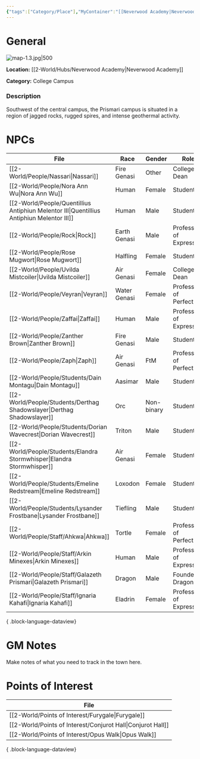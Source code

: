 ```yaml
---
{"tags":["Category/Place"],"MyContainer":"[[Neverwood Academy|Neverwood Academy]]","MyCategory":"College Campus","obsidianUIMode":"preview","image":"map-1.3.jpg","dg-publish":true,"dg-path":"World/Places/Prismari Campus.md","permalink":"/world/places/prismari-campus/","dgPassFrontmatter":true,"updated":"2025-10-01T18:47:36.000+01:00"}
---
```



# General

![map-1.3.jpg|500](/img/user/z_Assets/Campus%20Maps/map-1.3.jpg)

**Location:** [[2-World/Hubs/Neverwood Academy\|Neverwood Academy]]

**Category:** College Campus 

### Description
Southwest of the central campus, the Prismari campus is situated in a region of jagged rocks, rugged spires, and intense geothermal activity.

# NPCs

| File                                                                                         | Race         | Gender     | Role                    |
| -------------------------------------------------------------------------------------------- | ------------ | ---------- | ----------------------- |
| [[2-World/People/Nassari\|Nassari]]                                                       | Fire Genasi  | Other      | College Dean            |
| [[2-World/People/Nora Ann Wu\|Nora Ann Wu]]                                               | Human        | Female     | Student                 |
| [[2-World/People/Quentillius Antiphiun Melentor III\|Quentillius Antiphiun Melentor III]] | Human        | Male       | Student                 |
| [[2-World/People/Rock\|Rock]]                                                             | Earth Genasi | Male       | Professor of Expression |
| [[2-World/People/Rose Mugwort\|Rose Mugwort]]                                             | Halfling     | Female     | Student                 |
| [[2-World/People/Uvilda Mistcoiler\|Uvilda Mistcoiler]]                                   | Air Genasi   | Female     | College Dean            |
| [[2-World/People/Veyran\|Veyran]]                                                         | Water Genasi | Female     | Professor of Perfection |
| [[2-World/People/Zaffai\|Zaffai]]                                                         | Human        | Male       | Professor of Expression |
| [[2-World/People/Zanther Brown\|Zanther Brown]]                                           | Fire Genasi  | Male       | Student                 |
| [[2-World/People/Zaph\|Zaph]]                                                             | Air Genasi   | FtM        | Professor of Perfection |
| [[2-World/People/Students/Dain Montagu\|Dain Montagu]]                                    | Aasimar      | Male       | Student                 |
| [[2-World/People/Students/Derthag Shadowslayer\|Derthag Shadowslayer]]                    | Orc          | Non-binary | Student                 |
| [[2-World/People/Students/Dorian Wavecrest\|Dorian Wavecrest]]                            | Triton       | Male       | Student                 |
| [[2-World/People/Students/Elandra Stormwhisper\|Elandra Stormwhisper]]                    | Air Genasi   | Female     | Student                 |
| [[2-World/People/Students/Emeline Redstream\|Emeline Redstream]]                          | Loxodon      | Female     | Student                 |
| [[2-World/People/Students/Lysander Frostbane\|Lysander Frostbane]]                        | Tiefling     | Male       | Student                 |
| [[2-World/People/Staff/Ahkwa\|Ahkwa]]                                                     | Tortle       | Female     | Professor of Perfection |
| [[2-World/People/Staff/Arkin Minexes\|Arkin Minexes]]                                     | Human        | Male       | Professor of Expression |
| [[2-World/People/Staff/Galazeth Prismari\|Galazeth Prismari]]                             | Dragon       | Male       | Founder Dragon          |
| [[2-World/People/Staff/Ignaria Kahafi\|Ignaria Kahafi]]                                   | Eladrin      | Female     | Professor of Expression |

{ .block-language-dataview}

# GM Notes

Make notes of what you need to track in the town here. 


# Points of Interest

| File                                                           |
| -------------------------------------------------------------- |
| [[2-World/Points of Interest/Furygale\|Furygale]]           |
| [[2-World/Points of Interest/Conjurot Hall\|Conjurot Hall]] |
| [[2-World/Points of Interest/Opus Walk\|Opus Walk]]         |

{ .block-language-dataview}

